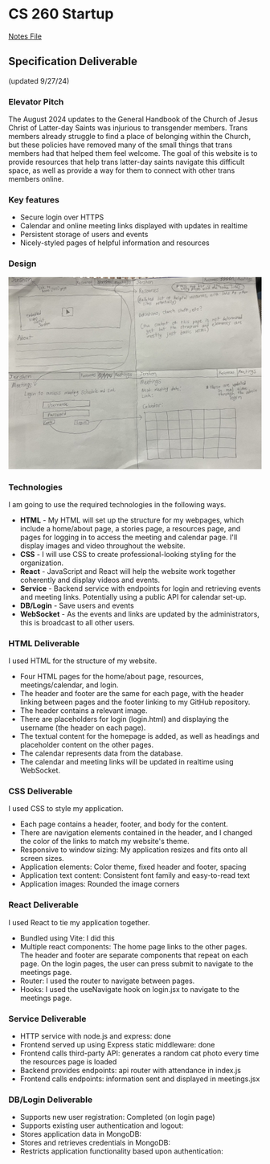 # CS 260 Startup
[Notes File](notes.md)

## Specification Deliverable
(updated 9/27/24)
### Elevator Pitch
The August 2024 updates to the General Handbook of the Church of Jesus Christ of Latter-day Saints was injurious to transgender members. Trans members already struggle to find a place of belonging within the Church, but these policies have removed many of the small things that trans members had that helped them feel welcome. The goal of this website is to provide resources that help trans latter-day saints navigate this difficult space, as well as provide a way for them to connect with other trans members online.

### Key features
- Secure login over HTTPS
- Calendar and online meeting links displayed with updates in realtime
- Persistent storage of users and events
- Nicely-styled pages of helpful information and resources
### Design
![A picture of my website](./IMG_3418.jpg)
### Technologies
I am going to use the required technologies in the following ways.
- **HTML** - My HTML will set up the structure for my webpages, which include a home/about page, a stories page, a resources page, and pages for logging in to access the meeting and calendar page. I'll display images and video throughout the website.
- **CSS** - I will use CSS to create professional-looking styling for the organization.
- **React** - JavaScript and React will help the website work together coherently and display videos and events.
- **Service** - Backend service with endpoints for login and retrieving events and meeting links. Potentially using a public API for calendar set-up.
- **DB/Login** - Save users and events
- **WebSocket** - As the events and links are updated by the administrators, this is broadcast to all other users.

### HTML Deliverable
I used HTML for the structure of my website.
- Four HTML pages for the home/about page, resources, meetings/calendar, and login.
- The header and footer are the same for each page, with the header linking between pages and the footer linking to my GitHub repository.
- The header contains a relevant image.
- There are placeholders for login (login.html) and displaying the username (the header on each page).
- The textual content for the homepage is added, as well as headings and placeholder content on the other pages.
- The calendar represents data from the database.
- The calendar and meeting links will be updated in realtime using WebSocket.

### CSS Deliverable
I used CSS to style my application.
- Each page contains a header, footer, and body for the content.
- There are navigation elements contained in the header, and I changed the color of the links to match my website's theme.
- Responsive to window sizing: My application resizes and fits onto all screen sizes.
- Application elements: Color theme, fixed header and footer, spacing
- Application text content: Consistent font family and easy-to-read text
- Application images: Rounded the image corners

### React Deliverable
I used React to tie my application together.
- Bundled using Vite: I did this
- Multiple react components: The home page links to the other pages. The header and footer are separate components that repeat on each page. On the login pages, the user can press submit to navigate to the meetings page.
- Router: I used the router to navigate between pages.
- Hooks: I used the useNavigate hook on login.jsx to navigate to the meetings page.

### Service Deliverable
- HTTP service with node.js and express: done
- Frontend served up using Express static middleware: done
- Frontend calls third-party API: generates a random cat photo every time the resources page is loaded
- Backend provides endpoints: api router with attendance in index.js
- Frontend calls endpoints: information sent and displayed in meetings.jsx

### DB/Login Deliverable
- Supports new user registration: Completed (on login page)
- Supports existing user authentication and logout:
- Stores application data in MongoDB:
- Stores and retrieves credentials in MongoDB:
- Restricts application functionality based upon authentication: 